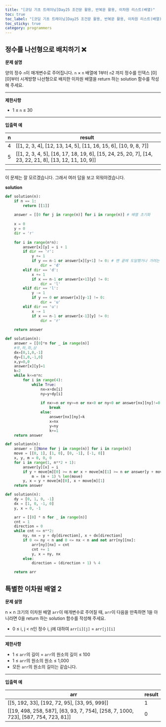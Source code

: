 ```yaml
---
title: "[코딩 기초 트레이닝]Day25 조건문 활용, 반복문 활용, 이차원 리스트(배열)"
toc: true
toc_label: "[코딩 기초 트레이닝]Day25 조건문 활용, 반복문 활용, 이차원 리스트(배열)"
toc_sticky: true
category: programmers
---
```


## 정수를 나선형으로 배치하기 ❌

**문제 설명**

양의 정수 `n`이 매개변수로 주어집니다. `n` × `n` 배열에 1부터 `n`2 까지 정수를 인덱스 [0][0]부터 시계방향 나선형으로 배치한 이차원 배열을 return 하는 solution 함수를 작성해 주세요.

------

**제한사항**

- 1 ≤ `n` ≤ 30

------

**입출력 예**

| n    | result                                                       |
| ---- | ------------------------------------------------------------ |
| 4    | [[1, 2, 3, 4], [12, 13, 14, 5], [11, 16, 15, 6], [10, 9, 8, 7]] |
| 5    | [[1, 2, 3, 4, 5], [16, 17, 18, 19, 6], [15, 24, 25, 20, 7], [14, 23, 22, 21, 8], [13, 12, 11, 10, 9]] |

---

이 문제는 잘 모르겠습니다. 그래서 여러 답을 보고 외워야겠습니다.

**solution**

```python
def solution(n):
    if n == 1:
        return [[1]]
    
    answer = [[0 for j in range(n)] for i in range(n)] # 배열 초기화
    
    x = 0
    y = 0
    dir = 'r'
    
    for i in range(n*n):
        answer[x][y] = i + 1
        if dir == 'r':
            y += 1
            if y == n-1 or answer[x][y+1] != 0: # 맨 끝에 도달했거나 가려는 곳에 이미 값이 있으면 방향 전환
                dir = 'd'
        elif dir == 'd':
            x += 1
            if x == n-1 or answer[x+1][y] != 0:
                dir = 'l'
        elif dir == 'l':
            y -= 1
            if y == 0 or answer[x][y-1] != 0:
                dir = 'u'
        elif dir == 'u':
            x -= 1
            if x == n-1 or answer[x-1][y] != 0:
                dir = 'r'
                
    return answer
```

```python
def solution(n):
    answer = [[0]*n for _ in range(n)]
    #우,하,좌,상
    dx=[0,1,0,-1]
    dy=[1,0,-1,0]
    x,y=0,0
    answer[x][y]=1
    k=2
    while k<=n*n:
        for i in range(4):
            while True:
                nx=x+dx[i]
                ny=y+dy[i]
                
                if nx>=n or ny>=n or nx<0 or ny<0 or answer[nx][ny]!=0:
                    break
                else:
                    answer[nx][ny]=k
                    x=nx
                    y=ny
                    k+=1
    return answer
```

```python
def solution(n):
    answer = [[None for j in range(n)] for i in range(n)]
    move = [[0, 1], [1, 0], [0, -1], [-1, 0]]
    x, y, m = 0, 0, 0
    for i in range(1, n**2 + 1):
        answer[y][x] = i
        if y + move[m][0] >= n or x + move[m][1] >= n or answer[y + move[m][0]][x + move[m][1]]:
            m = (m + 1) % len(move)
        y, x = y + move[m][0], x + move[m][1]
    return answer
```

```python
def solution(n):
    dy = [0, 1, 0, -1]
    dx = [1, 0, -1, 0]
    y, x = 0, -1

    arr = [[0] * n for _ in range(n)]
    cnt = 1
    direction = 0
    while cnt <= n**2:
        ny, nx = y + dy[direction], x + dx[direction]
        if 0 <= ny < n and 0 <= nx < n and not arr[ny][nx]:
            arr[ny][nx] = cnt
            cnt += 1
            y, x = ny, nx
        else:
            direction = (direction + 1) % 4

    return arr
```

## 특별한 이차원 배열 2

**문제 설명**

n × n 크기의 이차원 배열 `arr`이 매개변수로 주어질 때, `arr`이 다음을 만족하면 1을 아니라면 0을 return 하는 solution 함수를 작성해 주세요.

- 0 ≤ i, j < n인 정수 i, j에 대하여 `arr[i][j]` = `arr[j][i]`

------

**제한사항**

- 1 ≤ `arr`의 길이 = `arr`의 원소의 길이 ≤ 100
- 1 ≤ `arr`의 원소의 원소 ≤ 1,000
- 모든 `arr`의 원소의 길이는 같습니다.

------

**입출력 예**

| arr                                                          | result |
| ------------------------------------------------------------ | ------ |
| [[5, 192, 33], [192, 72, 95], [33, 95, 999]]                 | 1      |
| [[19, 498, 258, 587], [63, 93, 7, 754], [258, 7, 1000, 723], [587, 754, 723, 81]] | 0      |